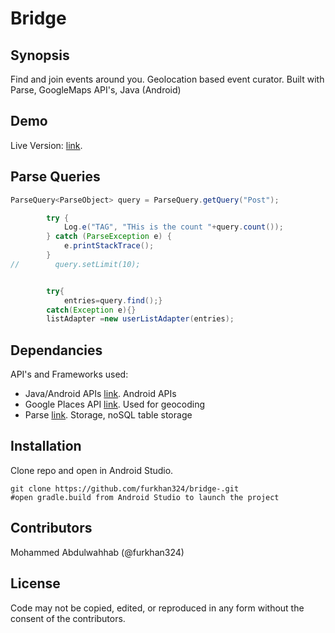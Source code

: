 # Bridge

## Synopsis

Find and join events around you. Geolocation based event curator. Built with Parse, GoogleMaps API's, Java (Android)

## Demo

Live Version: [link](https://play.google.com/store/apps/details?id=com.exampless.mohammed.bridge&hl=en "Bridge"). 

## Parse Queries

```Java
ParseQuery<ParseObject> query = ParseQuery.getQuery("Post");

        try {
            Log.e("TAG", "THis is the count "+query.count());
        } catch (ParseException e) {
            e.printStackTrace();
        }
//        query.setLimit(10);


        try{
            entries=query.find();}
        catch(Exception e){}
        listAdapter =new userListAdapter(entries);
```
## Dependancies

API's and Frameworks used:

- Java/Android APIs [link](https://developer.android.com/index.html "Android/Java"). Android APIs 
- Google Places API [link](https://developers.google.com/places/ "Firebase"). Used for geocoding
- Parse [link](https://Parse.com/ "Parse"). Storage, noSQL table storage


## Installation

Clone repo and open in Android Studio.

```
git clone https://github.com/furkhan324/bridge-.git
#open gradle.build from Android Studio to launch the project
```

## Contributors

Mohammed Abdulwahhab (@furkhan324)

## License

Code may not be copied, edited, or reproduced in any form without the consent of the contributors.

